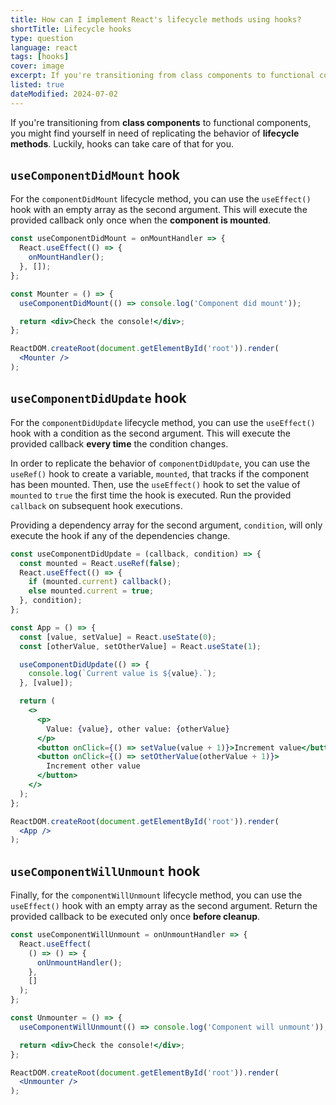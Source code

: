 ```yaml
---
title: How can I implement React's lifecycle methods using hooks?
shortTitle: Lifecycle hooks
type: question
language: react
tags: [hooks]
cover: image
excerpt: If you're transitioning from class components to functional components, you can replicate the behavior of lifecycle methods using hooks.
listed: true
dateModified: 2024-07-02
---
```


If you're transitioning from **class components** to functional components, you might find yourself in need of replicating the behavior of **lifecycle methods**. Luckily, hooks can take care of that for you.

## `useComponentDidMount` hook

For the `componentDidMount` lifecycle method, you can use the `useEffect()` hook with an empty array as the second argument. This will execute the provided callback only once when the **component is mounted**.

```jsx
const useComponentDidMount = onMountHandler => {
  React.useEffect(() => {
    onMountHandler();
  }, []);
};

const Mounter = () => {
  useComponentDidMount(() => console.log('Component did mount'));

  return <div>Check the console!</div>;
};

ReactDOM.createRoot(document.getElementById('root')).render(
  <Mounter />
);
```

## `useComponentDidUpdate` hook

For the `componentDidUpdate` lifecycle method, you can use the `useEffect()` hook with a condition as the second argument. This will execute the provided callback **every time** the condition changes.

In order to replicate the behavior of `componentDidUpdate`, you can use the `useRef()` hook to create a variable, `mounted`, that tracks if the component has been mounted. Then, use the `useEffect()` hook to set the value of `mounted` to `true` the first time the hook is executed. Run the provided `callback` on subsequent hook executions.

Providing a dependency array for the second argument, `condition`, will only execute the hook if any of the dependencies change.

```jsx
const useComponentDidUpdate = (callback, condition) => {
  const mounted = React.useRef(false);
  React.useEffect(() => {
    if (mounted.current) callback();
    else mounted.current = true;
  }, condition);
};

const App = () => {
  const [value, setValue] = React.useState(0);
  const [otherValue, setOtherValue] = React.useState(1);

  useComponentDidUpdate(() => {
    console.log(`Current value is ${value}.`);
  }, [value]);

  return (
    <>
      <p>
        Value: {value}, other value: {otherValue}
      </p>
      <button onClick={() => setValue(value + 1)}>Increment value</button>
      <button onClick={() => setOtherValue(otherValue + 1)}>
        Increment other value
      </button>
    </>
  );
};

ReactDOM.createRoot(document.getElementById('root')).render(
  <App />
);
```

## `useComponentWillUnmount` hook

Finally, for the `componentWillUnmount` lifecycle method, you can use the `useEffect()` hook with an empty array as the second argument. Return the provided callback to be executed only once **before cleanup**.

```jsx
const useComponentWillUnmount = onUnmountHandler => {
  React.useEffect(
    () => () => {
      onUnmountHandler();
    },
    []
  );
};

const Unmounter = () => {
  useComponentWillUnmount(() => console.log('Component will unmount'));

  return <div>Check the console!</div>;
};

ReactDOM.createRoot(document.getElementById('root')).render(
  <Unmounter />
);
```
